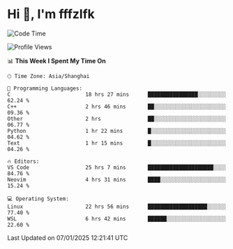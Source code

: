 # Hi 👋, I'm fffzlfk

<!--START_SECTION:waka-->
![Code Time](http://img.shields.io/badge/Code%20Time-1%2C105%20hrs%2040%20mins-blue)

![Profile Views](http://img.shields.io/badge/Profile%20Views-0-blue)

📊 **This Week I Spent My Time On** 

```text
🕑︎ Time Zone: Asia/Shanghai

💬 Programming Languages: 
C                        18 hrs 27 mins      ████████████████░░░░░░░░░   62.24 % 
C++                      2 hrs 46 mins       ██░░░░░░░░░░░░░░░░░░░░░░░   09.36 % 
Other                    2 hrs               ██░░░░░░░░░░░░░░░░░░░░░░░   06.77 % 
Python                   1 hr 22 mins        █░░░░░░░░░░░░░░░░░░░░░░░░   04.62 % 
Text                     1 hr 15 mins        █░░░░░░░░░░░░░░░░░░░░░░░░   04.26 % 

🔥 Editors: 
VS Code                  25 hrs 7 mins       █████████████████████░░░░   84.76 % 
Neovim                   4 hrs 31 mins       ████░░░░░░░░░░░░░░░░░░░░░   15.24 % 

💻 Operating System: 
Linux                    22 hrs 56 mins      ███████████████████░░░░░░   77.40 % 
WSL                      6 hrs 42 mins       ██████░░░░░░░░░░░░░░░░░░░   22.60 % 
```


 Last Updated on 07/01/2025 12:21:41 UTC
<!--END_SECTION:waka-->
